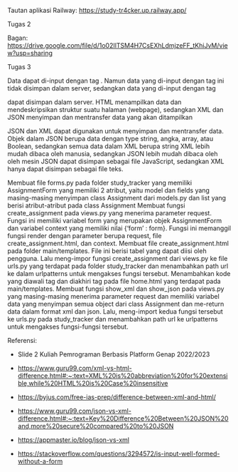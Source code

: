 Tautan aplikasi Railway: https://study-tr4cker.up.railway.app/

Tugas 2

Bagan: https://drive.google.com/file/d/1o02IlTSM4H7CsEXhLdmjzeFF_tKhiJvM/view?usp=sharing

Tugas 3 

Data dapat di-input dengan tag . Namun data yang di-input dengan tag ini tidak disimpan dalam server, sedangkan data yang di-input dengan tag

dapat disimpan dalam server.
HTML menampilkan data dan mendeskripsikan struktur suatu halaman (webpage), sedangkan XML dan JSON menyimpan dan mentransfer data yang akan ditampilkan

JSON dan XML dapat digunakan untuk menyimpan dan mentransfer data. Objek dalam JSON berupa data dengan type string, angka, array, atau Boolean, sedangkan semua data dalam XML berupa string XML lebih mudah dibaca oleh manusia, sedangkan JSON lebih mudah dibaca oleh oleh mesin JSON dapat disimpan sebagai file JavaScript, sedangkan XML hanya dapat disimpan sebagai file teks.

Membuat file forms.py pada folder study_tracker yang memiliki AssignmentForm yang memiliki 2 atribut, yaitu model dan fields yang masing-masing menyimpan class Assignment dari models.py dan list yang berisi atribut-atribut pada class Assignment
Membuat fungsi create_assignment pada views.py yang menerima parameter request. Fungsi ini memiliki variabel form yang merupakan objek AssignmentForm dan variabel context yang memiliki nilai {‘form’ : form}. Fungsi ini memanggil fungsi render dengan parameter berupa request, file create_assignment.html, dan context.
Membuat file create_assignment.html pada folder main/templates. File ini berisi tabel yang dapat diisi oleh pengguna. Lalu meng-impor fungsi create_assignment dari views.py ke file urls.py yang terdapat pada folder study_tracker dan menambahkan path url ke dalam urlpatterns untuk mengakses fungsi tersebut.
Menambahkan kode yang diawali tag dan diakhiri tag pada file home.html yang terdapat pada main/templates.
Membuat fungsi show_xml dan show_json pada views.py yang masing-masing menerima parameter request dan memiliki variabel data yang menyimpan semua object dari class Assignment dan me-return data dalam format xml dan json. Lalu, meng-import kedua fungsi tersebut ke urls.py pada study_tracker dan menambahkan path url ke urlpatterns untuk mengakses fungsi-fungsi tersebut.


Referensi:

* Slide 2 Kuliah Pemrograman Berbasis Platform Genap 2022/2023

* https://www.guru99.com/xml-vs-html-difference.html#:~:text=XML%20is%20abbreviation%20for%20extensible,while%20HTML%20is%20Case%20insensitive

* https://byjus.com/free-ias-prep/difference-between-xml-and-html/

* https://www.guru99.com/json-vs-xml-difference.html#:~:text=Key%20Difference%20Between%20JSON%20and,more%20secure%20compared%20to%20JSON

* https://appmaster.io/blog/json-vs-xml

* https://stackoverflow.com/questions/3294572/is-input-well-formed-without-a-form